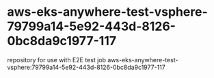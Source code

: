 # aws-eks-anywhere-test-vsphere-79799a14-5e92-443d-8126-0bc8da9c1977-117
repository for use with E2E test job aws-eks-anywhere-test-vsphere:79799a14-5e92-443d-8126-0bc8da9c1977-117
